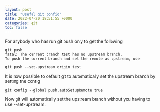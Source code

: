 ```yaml
---
layout: post
title: "Useful git config"
date: 2022-07-20 18:51:55 +0000
categories: git
toc: false
---
```

For anybody who has run git push only to get the following
```
git push                                                                        
fatal: The current branch test has no upstream branch.
To push the current branch and set the remote as upstream, use

git push --set-upstream origin test
```
It is now possible to default git to automatically set the upstream branch by setting the config
```
git config --global push.autoSetupRemote true
```
Now git will automatically set the upstream branch without you having to use --set-upstream.